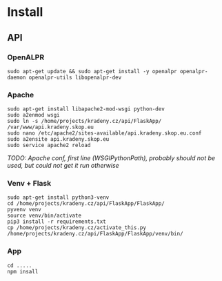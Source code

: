 # Install

## API

### OpenALPR
```
sudo apt-get update && sudo apt-get install -y openalpr openalpr-daemon openalpr-utils libopenalpr-dev
```

### Apache
```
sudo apt-get install libapache2-mod-wsgi python-dev
sudo a2enmod wsgi
sudo ln -s /home/projects/kradeny.cz/api/FlaskApp/ /var/www/api.kradeny.skop.eu
sudo nano /etc/apache2/sites-available/api.kradeny.skop.eu.conf
sudo a2ensite api.kradeny.skop.eu
sudo service apache2 reload
```

*TODO: Apache conf, first line (WSGIPythonPath), probably should not be used, but could not get it run otherwise*

### Venv + Flask
```
sudo apt-get install python3-venv
cd /home/projects/kradeny.cz/api/FlaskApp/FlaskApp/
pyvenv venv
source venv/bin/activate
pip3 install -r requirements.txt
cp /home/projects/kradeny.cz/activate_this.py /home/projects/kradeny.cz/api/FlaskApp/FlaskApp/venv/bin/

```

### App
```
cd .....
npm insall

```
